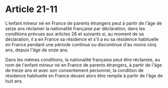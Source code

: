 # Article 21-11

L'enfant mineur né en France de parents étrangers peut à partir de l'âge de seize ans réclamer la nationalité française par déclaration, dans les conditions prévues aux articles 26 et suivants si, au moment de sa déclaration, il a en France sa résidence et s'il a eu sa résidence habituelle en France pendant une période continue ou discontinue d'au moins cinq ans, depuis l'âge de onze ans.

Dans les mêmes conditions, la nationalité française peut être réclamée, au nom de l'enfant mineur né en France de parents étrangers, à partir de l'âge de treize ans et avec son consentement personnel, la condition de résidence habituelle en France devant alors être remplie à partir de l'âge de huit ans.
